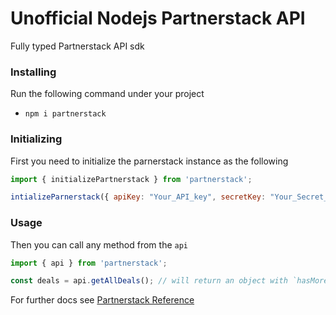 # Unofficial Nodejs Partnerstack API
Fully typed Partnerstack API sdk

### Installing
Run the following command under your project
- `npm i partnerstack`

### Initializing
First you need to initialize the parnerstack instance as the following
```javascript
import { initializePartnerstack } from 'partnerstack';

intializeParnerstack({ apiKey: "Your_API_key", secretKey: "Your_Secret_key" });
```

### Usage
Then you can call any method from the `api`
```javascript
import { api } from 'partnerstack';

const deals = api.getAllDeals(); // will return an object with `hasMore` boolean and `items` containing every deal.
```

For further docs see [Partnerstack Reference](https://docs.partnerstack.com/reference/auth)
